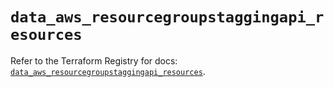 # `data_aws_resourcegroupstaggingapi_resources`

Refer to the Terraform Registry for docs: [`data_aws_resourcegroupstaggingapi_resources`](https://registry.terraform.io/providers/hashicorp/aws/6.11.0/docs/data-sources/resourcegroupstaggingapi_resources).
